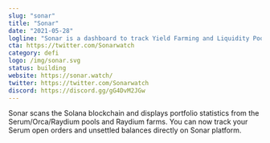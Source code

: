```yaml
---
slug: "sonar"
title: "Sonar"
date: "2021-05-28"
logline: "Sonar is a dashboard to track Yield Farming and Liquidity Pool performance on Solana blockchain."
cta: https://twitter.com/Sonarwatch
category: defi
logo: /img/sonar.svg
status: building
website: https://sonar.watch/	
twitter: https://twitter.com/Sonarwatch	
discord: https://discord.gg/gG4DvM2JGw
---
```


Sonar scans the Solana blockchain and displays portfolio statistics from the Serum/Orca/Raydium pools and Raydium farms. You can now track your Serum open orders and unsettled balances directly on Sonar platform.
